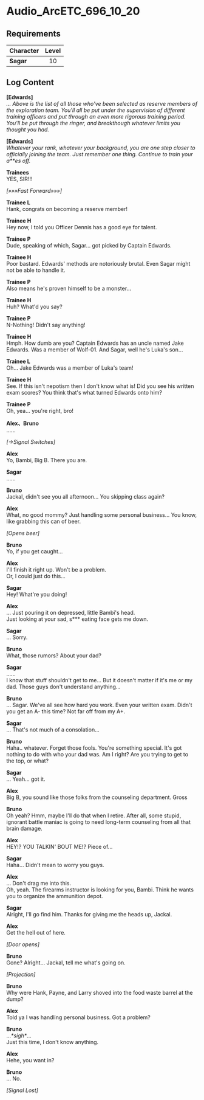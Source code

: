 # Audio_ArcETC_696_10_20
## Requirements
|Character|Level|
|---------|:---:|
|**Sagar**| 10  |

## Log Content
**[Edwards]**<br>
*... Above is the list of all those who've been selected as reserve members of the exploration team. You'll all be put under the supervision of different training officers and put through an even more rigorous training period. You'll be put through the ringer, and breakthough whatever limits you thought you had.*

**[Edwards]**<br>
*Whatever your rank, whatever your background, you are one step closer to officially joining the team. Just remember one thing. Continue to train your a\*\*es off.*

**Trainees**<br>
YES, SIR!!!

*[»»»Fast Forward»»»]*

**Trainee L**<br>
Hank, congrats on becoming a reserve member!

**Trainee H**<br>
Hey now, I told you Officer Dennis has a good eye for talent.

**Trainee P**<br>
Dude, speaking of which, Sagar... got picked by Captain Edwards.

**Trainee H**<br>
Poor bastard. Edwards' methods are notoriously brutal. Even Sagar might not be able to handle it.

**Trainee P**<br>
Also means he's proven himself to be a monster...

**Trainee H**<br>
Huh? What'd you say?

**Trainee P**<br>
N\-Nothing! Didn't say anything!

**Trainee H**<br>
Hmph. How dumb are you? Captain Edwards has an uncle named Jake Edwards. Was a member of Wolf\-01. And Sagar, well he's Luka's son...

**Trainee L**<br>
Oh... Jake Edwards was a member of Luka's team!

**Trainee H**<br>
See. If this isn't nepotism then I don't know what is! Did you see his written exam scores? You think that's what turned Edwards onto him?

**Trainee P**<br>
Oh, yea... you're right, bro!

**Alex、Bruno**<br>
......

*[→Signal Switches]*

**Alex**<br>
Yo, Bambi, Big B. There you are.

**Sagar**<br>
......

**Bruno**<br>
Jackal, didn't see you all afternoon... You skipping class again?

**Alex**<br>
What, no good mommy? Just handling some personal business... You know, like grabbing this can of beer.

*\[Opens beer\]*

**Bruno**<br>
Yo, if you get caught...

**Alex**<br>
I'll finish it right up. Won't be a problem.<br>
Or, I could just do this...<br>


**Sagar**<br>
Hey! What're you doing!

**Alex**<br>
... Just pouring it on depressed, little Bambi's head.<br>
Just looking at your sad, s\*\*\* eating face gets me down.

**Sagar**<br>
... Sorry.

**Bruno**<br>
What, those rumors? About your dad?

**Sagar**<br>
......<br>
I know that stuff shouldn't get to me... But it doesn't matter if it's me or my dad. Those guys don't understand anything...

**Bruno**<br>
... Sagar. We've all see how hard you work. Even your written exam. Didn't you get an A\- this time? Not far off from my A+.

**Sagar**<br>
... That's not much of a consolation...

**Bruno**<br>
Haha.. whatever. Forget those fools. You're something special. It's got nothing to do with who your dad was. Am I right? Are you trying to get to the top, or what?

**Sagar**<br>
... Yeah... got it.

**Alex**<br>
Big B, you sound like those folks from the counseling department. Gross

**Bruno**<br>
Oh yeah? Hmm, maybe I'll do that when I retire. After all, some stupid, ignorant battle maniac is going to need long\-term counseling from all that brain damage.

**Alex**<br>
HEY!? YOU TALKIN' BOUT ME!? Piece of...

**Sagar**<br>
Haha... Didn't mean to worry you guys.

**Alex**<br>
... Don't drag me into this.<br>
Oh, yeah. The firearms instructor is looking for you, Bambi. Think he wants you to organize the ammunition depot.

**Sagar**<br>
Alright, I'll go find him. Thanks for giving me the heads up, Jackal.

**Alex**<br>
Get the hell out of here.

*\[Door opens\]*

**Bruno**<br>
Gone? Alright... Jackal, tell me what's going on.

*\[Projection\]*

**Bruno**<br>
Why were Hank, Payne, and Larry shoved into the food waste barrel at the dump?

**Alex**<br>
Told ya I was handling personal business. Got a problem?

**Bruno**<br>
...*\*sigh\**...<br>
Just this time, I don't know anything.

**Alex**<br>
Hehe, you want in?

**Bruno**<br>
... No.

*[Signal Lost]*
